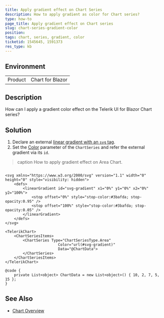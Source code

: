 ```yaml
---
title: Apply gradient effect on Chart Series
description: How to apply gradient as color for Chart series?
type: how-to
page_title: Apply gradient effect on Chart series
slug: chart-series-gradient-color
position: 
tags: chart, series, gradient, color
ticketid: 1545645, 1591373
res_type: kb
---
```


## Environment
<table>
	<tbody>
		<tr>
			<td>Product</td>
			<td>Chart for Blazor</td>
		</tr>
	</tbody>
</table>


## Description
How can I apply a gradient color effect on the Telerik UI for Blazor Chart series?

## Solution

1. Declare an external [linear gradient with an `svg` tag](https://developer.mozilla.org/en-US/docs/Web/SVG/Element/linearGradient).
1. Set the [Color](slug:components/chart/types/area#color) parameter of the `ChartSeries` and refer the external gradient via its `id`.

>caption How to apply gradient effect on Area Chart.

````RAZOR

<svg xmlns="https://www.w3.org/2000/svg" version="1.1" width="0" height="0" style="visibility: hidden">
    <defs>
        <linearGradient id="svg-gradient" x1="0%" y1="0%" x2="0%" y2="100%">
            <stop offset="0%" style="stop-color:#3bafda; stop-opacity:0.95" />
            <stop offset="100%" style="stop-color:#3bafda; stop-opacity:0.05" />
        </linearGradient>
    </defs>
</svg>

<TelerikChart>
    <ChartSeriesItems>
        <ChartSeries Type="ChartSeriesType.Area"
                        Color="url(#svg-gradient)"
                        Data="@ChartData">
        </ChartSeries>
    </ChartSeriesItems>
</TelerikChart>

@code {
    private List<object> ChartData = new List<object>() { 10, 2, 7, 5, 15 };
}
````

## See Also

* [Chart Overview](slug:components/chart/overview)

